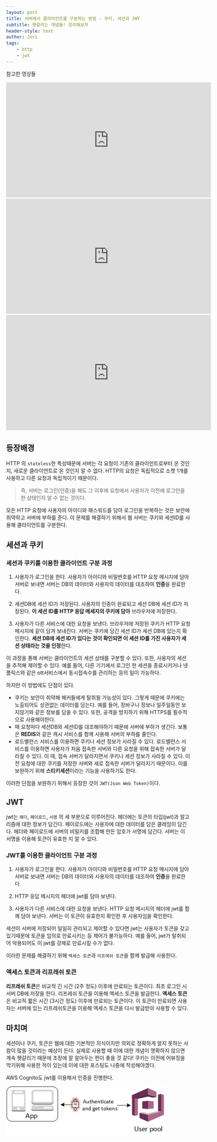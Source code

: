 ```yaml
---
layout: post
title: 서버에서 클라이언트를 구분하는 방법 - 쿠키, 세션과 JWT
subtitle: 헷갈리는 개념들! 정리해보자
header-style: text
author: Juri
tags:
    - http
    - jwt
---
```


참고한 영상들

<iframe width="560" height="315" src="https://www.youtube.com/embed/OpoVuwxGRDI" title="YouTube video player" frameborder="0" allow="accelerometer; autoplay; clipboard-write; encrypted-media; gyroscope; picture-in-picture" allowfullscreen></iframe>
<iframe width="560" height="315" src="https://www.youtube.com/embed/1QiOXWEbqYQ" title="YouTube video player" frameborder="0" allow="accelerometer; autoplay; clipboard-write; encrypted-media; gyroscope; picture-in-picture" allowfullscreen></iframe>
<iframe width="560" height="315" src="https://www.youtube.com/embed/tosLBcAX1vk" title="YouTube video player" frameborder="0" allow="accelerometer; autoplay; clipboard-write; encrypted-media; gyroscope; picture-in-picture" allowfullscreen></iframe>

## 등장배경

HTTP 의 `stateless`한 특성때문에 서버는 각 요청이 기존의 클라이언트로부터 온 것인지, 새로운 클라이언트로 온 것인지 알 수 없다. HTTP의 요청은 독립적으로 소켓 1개를 사용하고 다른 요청과 독립적이기 때문이다.

> 즉, 서버는 로그인(인증)을 해도 그 이후에 요청에서 사용자가 이전에 로그인을 한 상태인지 알 수 없는 것이다.

모든 HTTP 요청에 사용자의 아이디와 패스워드를 담아 로그인을 반복하는 것은 보안에 취약하고 서버에 부하를 준다. 이 문제를 해결하기 위해서 웹 서버는 쿠키와 세션ID를 사용해 클라이언트를 구분한다.

## 세션과 쿠키

### 세션과 쿠키를 이용한 클라이언트 구분 과정

1. 사용자가 로그인을 한다.
   사용자가 아이디와 비밀번호를 HTTP 요청 메시지에 담아 서버로 보내면 서버는 DB의 데이터와 사용자의 데이터를 대조하여 **인증**을 완료한다.

2. 세션DB에 세션 ID가 저장된다.
   사용자의 인증이 완료되고 세션 DB에 세션 ID가 저장된다. **이 세션 ID를 HTTP 응답 메세지의 쿠키에 담아** 브라우저에 저장한다.

3. 사용자가 다른 서비스에 대한 요청을 보낸다.
   브라우저에 저장된 쿠키가 HTTP 요청 메시지에 같이 담겨 보내진다. 서버는 쿠키에 담긴 세션 ID가 세션 DB에 있는지 확인한다.
   **세션 DB에 세션 ID가 있다는 것이 확인되면 이 세션 ID를 가진 사용자가 세션 상태라는 것을 인정**한다.

이 과정을 통해 서버는 클라이언트의 세션 상태를 구분할 수 있다. 또한, 사용자의 세션을 추적해 제어할 수 있다. 예를 들어, 다른 기기에서 로그인 한 세션을 종료시키거나 넷플릭스와 같은 ott서비스에서 동시접속수를 관리하는 등의 일이 가능하다.

하지만 이 방법에도 단점이 있다.

-   쿠키는 보안이 취약해 해커들에게 탈취될 가능성이 있다.
    그렇게 때문에 쿠키에는 노출되어도 상관없는 데이터를 담는다. 예를 들어, 장바구니 정보나 일주일동안 보지않기와 같은 정보를 담을 수 있다. 또한, 공격을 방지하기 위해 HTTPS를 필수적으로 사용해야한다.
-   매 요청마다 세션DB와 세션ID를 대조해야하기 때문에 서버에 부하가 생긴다.
    보통은 **REDIS**와 같은 캐시 서비스를 함께 사용해 서버의 부하를 줄인다.
-   로드밸런스 서비스를 이용하면 쿠키나 세션 정보가 사라질 수 있다.
    로드밸런스 서비스를 이용하면 사용자가 처음 접속한 서버와 다른 요청을 위해 접속한 서버가 달라질 수 있다. 이 때, 접속 서버가 달라지면서 쿠키나 세션 정보가 사라질 수 있다. 이전 요청에 대한 쿠키를 저장한 서버와 새로 접속한 서버가 달라지기 때문이다. 이를 보완하기 위해 **스티키세션**이라는 기능을 사용하기도 한다.

이러한 단점을 보완하기 위해서 등장한 것이 `JWT(Json Web Token)`이다.

## JWT

jwt는 `헤더`, `페이로드`, `서명` 의 세 부분으로 이루어진다. 헤더에는 토큰의 타입(jwt)과 알고리즘에 대한 정보가 담긴다. 페이로드에는 사용자에 대한 데이터를 담은 클레임이 담긴다. 헤더와 페이로드에 서버의 비밀키를 조합해 만든 암호가 서명에 담긴다. 서버는 이 서명을 이용해 토큰이 유효한 지 알 수 있다.

### JWT를 이용한 클라이언트 구분 과정

1. 사용자가 로그인을 한다.
   사용자가 아이디와 비밀번호를 HTTP 요청 메시지에 담아 서버로 보내면 서버는 DB의 데이터와 사용자의 데이터를 대조하여 **인증**을 완료한다.

2. HTTP 응답 메시지의 헤더에 jwt를 담아 보낸다.

3. 사용자가 다른 서비스에 대한 요청을 보낸다.
   HTTP 요청 메시지의 헤더에 jwt를 함께 담아 보낸다. 서버는 이 토큰이 유효한지 확인한 후 사용자임을 확인한다.

세션이 서버에 저장되어 일일히 관리되고 제어할 수 있다면 jwt는 사용자가 토큰을 갖고 있기때문에 토큰을 임의로 만료시키는 등 제어가 불가능하다. 예를 들어, jwt가 탈취되어 악용되어도 이 jwt를 강제로 만료시킬 수가 없다.

이러한 문제를 해결하기 위해 `엑세스 토큰`과 `리프레쉬 토큰`을 함께 발급해 사용한다.

### 엑세스 토큰과 리프레쉬 토큰

**리프레쉬 토큰**은 비교적 긴 시간 (2주 정도) 이후에 만료되는 토큰이다. 최초 로그인 시 서버 DB에 저장을 한다. 리프레쉬 토큰을 이용해 엑세스 토큰을 발급한다.
**엑세스 토큰**은 비교적 짧은 시간 (3시간 정도) 이후에 만료되는 토큰이다. 이 토큰이 만료되면 사용자는 서버에 있는 리프레쉬토큰을 이용해 엑세스 토큰을 다시 발급받아 사용할 수 있다.

## 마치며

세션이나 쿠키, 토큰은 웹에 대한 기본적인 지식이지만 의외로 정확하게 알지 못하는 사람이 많을 것이라는 예상이 든다. 실제로 사용할 때 이에 대한 개념이 명확하지 않으면 계속 헷갈리기 때문에 초장에 잘 알아두는 편이 좋을 것 같다! 쿠키는 이전에 어뷰징을 막기위해 사용한 적이 있는데 이에 대한 포스팅도 나중에 작성해야겠다.

AWS Cognito도 jwt를 이용해서 인증을 진행한다.

![](/img/in-post/jwt-cognito.png)
